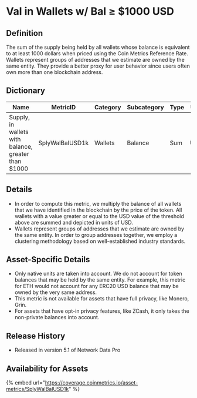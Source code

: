 # Val in Wallets w/ Bal ≥ $1000 USD

## Definition <a href="#definition" id="definition"></a>

The sum of the supply being held by all wallets whose balance is equivalent to at least 1000 dollars when priced using the Coin Metrics Reference Rate. Wallets represent groups of addresses that we estimate are owned by the same entity. They provide a better proxy for user behavior since users often own more than one blockchain address.

## Dictionary <a href="#dictionary" id="dictionary"></a>

| Name                                                | MetricID        | Category | Subcategory | Type | Unit | Interval |
| --------------------------------------------------- | --------------- | -------- | ----------- | ---- | ---- | -------- |
| Supply, in wallets with balance, greater than $1000 | SplyWalBalUSD1k | Wallets  | Balance     | Sum  | USD  | 1 day    |

## Details <a href="#details" id="details"></a>

* In order to compute this metric, we multiply the balance of all wallets that we have identified in the blockchain by the price of the token. All wallets with a value greater or equal to the USD value of the threshold above are summed and depicted in units of USD.
* Wallets represent groups of addresses that we estimate are owned by the same entity. In order to group addresses together, we employ a clustering methodology based on well-established industry standards.

## Asset-Specific Details <a href="#asset-specific-details" id="asset-specific-details"></a>

* Only native units are taken into account. We do not account for token balances that may be held by the same entity. For example, this metric for ETH would not account for any ERC20 USD balance that may be owned by the very same address.
* This metric is not available for assets that have full privacy, like Monero, Grin.
* For assets that have opt-in privacy features, like ZCash, it only takes the non-private balances into account.

## Release History <a href="#release-history" id="release-history"></a>

* Released in version 5.1 of Network Data Pro

## **Availability for Assets** <a href="#availability-for-assets" id="availability-for-assets"></a>

{% embed url="https://coverage.coinmetrics.io/asset-metrics/SplyWalBalUSD1k" %}
